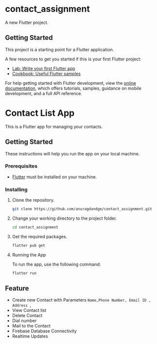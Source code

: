 # contact_assignment

A new Flutter project.

## Getting Started

This project is a starting point for a Flutter application.

A few resources to get you started if this is your first Flutter project:

- [Lab: Write your first Flutter app](https://docs.flutter.dev/get-started/codelab)
- [Cookbook: Useful Flutter samples](https://docs.flutter.dev/cookbook)

For help getting started with Flutter development, view the
[online documentation](https://docs.flutter.dev/), which offers tutorials,
samples, guidance on mobile development, and a full API reference.

# Contact List App

This is a Flutter app for managing your contacts.

## Getting Started

These instructions will help you run the app on your local machine.

### Prerequisites

- [Flutter](https://flutter.dev/docs/get-started/install) must be installed on your machine.

### Installing

1. Clone the repository.

   ```bash
   git clone https://github.com/anuragdandge/contact_assignment.git
   ```

2. Change your working directory to the project folder.

   ```bash
   cd contact_assignment
   ```

3. Get the required packages.

   ```bash
   flutter pub get
   ```

4. Running the App

   To run the app, use the following command:

   ```bash
   flutter run
   ```

## Feature

- Create new Contact with Parameters `Name,Phone Number, Email ID , Address `,
- View Contact list
- Delete Contact
- Dial number
- Mail to the Contact
- Firebase Database Connectivity
- Realtime Updates 
